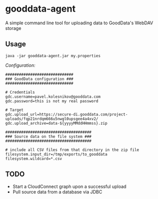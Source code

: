 # gooddata-agent

A simple command line tool for uploading data to GoodData's WebDAV storage

## Usage

`java -jar gooddata-agent.jar my.properties`

*Configuration:*

    ##############################
    ### GoodData configuration ###
    ##############################

    # Credentials
    gdc.username=pavel.kolesnikov@gooddata.com
    gdc.password=this is not my real password

    # Target
    gdc.upload_url=https://secure-di.gooddata.com/project-uploads/fqp21nrdqm666u5nwgl0upsgee4a4xv2/
    gdc.upload_archive=data-${yyyyMMddHHmmss}.zip

    ######################################
    ### Source data on the file system ###
    ######################################

    # include all CSV files from that directory in the zip file
    filesystem.input_dir=/tmp/exports/to_gooddata
    filesystem.wildcard=*.csv

## TODO

* Start a CloudConnect graph upon a successful upload
* Pull source data from a database via JDBC
